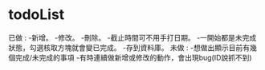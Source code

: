 # todoList

已做 : 
  -新增。
  -修改。
  -刪除。
  -截止時間可不用手打日期。
  -一開始都是未完成狀態，勾選核取方塊就會變已完成。
  -存到資料庫。
未做 :
  -想做出顯示目前有幾個完成/未完成的事項
  -有時連續做新增或修改的動作，會出現bug(ID說抓不到)
